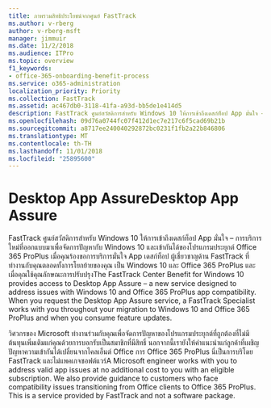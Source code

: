 ```yaml
---
title: ภาพรวมสิทธิประโยชน์จากศูนย์ FastTrack
ms.author: v-rberg
author: v-rberg-msft
manager: jimmuir
ms.date: 11/2/2018
ms.audience: ITPro
ms.topic: overview
f1_keywords:
- office-365-onboarding-benefit-process
ms.service: o365-administration
localization_priority: Priority
ms.collection: FastTrack
ms.assetid: ac467db0-3118-41fa-a93d-bb5de1e414d5
description: FastTrack ศูนย์สวัสดิการสำหรับ Windows 10 ให้การเข้าถึงเดสก์ท็อป App มั่นใจ – การบริการใหม่ที่ออกแบบมาเพื่อจัดการปัญหากับ Windows 10 และเข้ากันได้ของโปรแกรมประยุกต์ Office 365 ProPlus
ms.openlocfilehash: 09d76a0744fc07f412d1ec7e217c6f5cad69b21b
ms.sourcegitcommit: a8717ee240040292872bc0231f1fb2a22b846806
ms.translationtype: MT
ms.contentlocale: th-TH
ms.lasthandoff: 11/01/2018
ms.locfileid: "25895600"
---
```

# <a name="desktop-app-assure"></a><span data-ttu-id="6863c-103">Desktop App Assure</span><span class="sxs-lookup"><span data-stu-id="6863c-103">Desktop App Assure</span></span>

<span data-ttu-id="6863c-p101">FastTrack ศูนย์สวัสดิการสำหรับ Windows 10 ให้การเข้าถึงเดสก์ท็อป App มั่นใจ – การบริการใหม่ที่ออกแบบมาเพื่อจัดการปัญหากับ Windows 10 และเข้ากันได้ของโปรแกรมประยุกต์ Office 365 ProPlus เมื่อคุณร้องขอการบริการมั่นใจ App เดสก์ท็อป ผู้เชี่ยวชาญด้าน FastTrack ที่ทำงานกับคุณตลอดทั้งการโยกย้ายของคุณ เป็น Windows 10 และ Office 365 ProPlus และ เมื่อคุณใช้คุณลักษณะการปรับปรุง</span><span class="sxs-lookup"><span data-stu-id="6863c-p101">The FastTrack Center Benefit for Windows 10 provides access to Desktop App Assure – a new service designed to address issues with Windows 10 and Office 365 ProPlus app compatibility. When you request the Desktop App Assure service, a FastTrack Specialist works with you throughout your migration to Windows 10 and Office 365 ProPlus and when you consume feature updates.</span></span> 

<span data-ttu-id="6863c-p102">วิศวกรของ Microsoft ทำงานร่วมกับคุณเพื่อจัดการปัญหาของโปรแกรมประยุกต์ที่ถูกต้องที่ไม่มีต้นทุนเพิ่มเติมแก่คุณด้วยการบอกรับเป็นสมาชิกที่มีสิทธิ์ นอกจากนี้เรายังให้คำแนะนำแก่ลูกค้าที่เผชิญปัญหาความเข้ากันได้เปลี่ยนจากไคลเอ็นต์ Office การ Office 365 ProPlus นี่เป็นการบริโดย FastTrack และไม่แพคเกจซอฟต์แวร์</span><span class="sxs-lookup"><span data-stu-id="6863c-p102">A Microsoft engineer works with you to address valid app issues at no additional cost to you with an eligible subscription. We also provide guidance to customers who face compatibility issues transitioning from Office clients to Office 365 ProPlus. This is a service provided by FastTrack and not a software package.</span></span>

  

    

 
